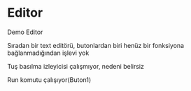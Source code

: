 # Editor
Demo Editor

Sıradan bir text editörü, butonlardan biri henüz bir fonksiyona bağlanmadığından işlevi yok

Tuş basılma izleyicisi çalışmıyor, nedeni belirsiz

Run komutu çalışıyor(Buton1)

